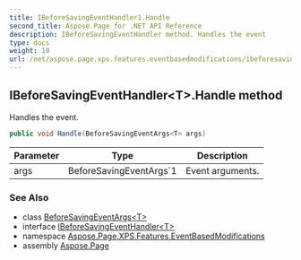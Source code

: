 ```yaml
---
title: IBeforeSavingEventHandler1.Handle
second_title: Aspose.Page for .NET API Reference
description: IBeforeSavingEventHandler method. Handles the event
type: docs
weight: 10
url: /net/aspose.page.xps.features.eventbasedmodifications/ibeforesavingeventhandler-1/handle/
---
```

## IBeforeSavingEventHandler&lt;T&gt;.Handle method

Handles the event.

```csharp
public void Handle(BeforeSavingEventArgs<T> args)
```

| Parameter | Type | Description |
| --- | --- | --- |
| args | BeforeSavingEventArgs`1 | Event arguments. |

### See Also

* class [BeforeSavingEventArgs&lt;T&gt;](../../beforesavingeventargs-1/)
* interface [IBeforeSavingEventHandler&lt;T&gt;](../)
* namespace [Aspose.Page.XPS.Features.EventBasedModifications](../../ibeforesavingeventhandler-1/)
* assembly [Aspose.Page](../../../)


